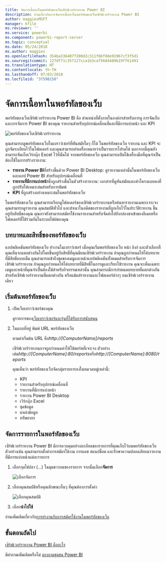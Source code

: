 ```yaml
---
title: จัดการเนื้อหาในพอร์ทัลของเว็บเซิร์ฟเวอร์รายงาน Power BI
description: อ่านเกี่ยวกับการจัดการเนื้อหาในพอร์ทัลของเว็บเซิร์ฟเวอร์รายงาน Power BI
author: maggiesMSFT
manager: kfile
ms.reviewer: ''
ms.service: powerbi
ms.component: powerbi-report-server
ms.topic: conceptual
ms.date: 05/24/2018
ms.author: maggies
ms.openlocfilehash: 354ba336407f200d2c311f6bf0de91967cf3f5d1
ms.sourcegitcommit: 127df71c357127cca1b3caf5684489b19ff61493
ms.translationtype: HT
ms.contentlocale: th-TH
ms.lasthandoff: 07/03/2018
ms.locfileid: "37598150"
---
```

# <a name="manage-content-in-the-web-portal"></a>จัดการเนื้อหาในพอร์ทัลของเว็บ 
พอร์ทัลของเว็บเซิร์ฟเวอร์รายงาน Power BI คือ ตำแหน่งที่ตั้งภายในองค์กรสำหรับการดู การจัดเก็บ และการจัดการ Power BI ของคุณ รายงานสำหรับอุปกรณ์เคลื่อนที่และที่มีการแบ่งหน้า และ KPI

![พอร์ทัลของเว็บเซิร์ฟเวอร์รายงาน](media/getting-around/report-server-web-portal.png)

คุณสามารถดูพอร์ทัลของเว็บในเบราว์เซอร์ที่ทันสมัยใดๆ ก็ได้ ในพอร์ทัลของเว็บ รายงาน และ KPI จะถูกจัดระเบียบไว้ในโฟลเดอร์ และคุณสามารถทำเครื่องหมายว่าเป็นรายการโปรดได้ นอกจากนี้คุณยังสามารถจัดเก็บเวิร์กบุ๊ก Excel ไว้ที่นั่นได้ จากพอร์ทัลของเว็บ คุณสามารถเปิดใช้เครื่องมือที่คุณจำเป็นต้องใช้ในการสร้างรายงาน:

* **รายงาน Power BI**ที่สร้างขึ้นด้วย Power BI Desktop: ดูรายงานเหล่านั้นในพอร์ทัลของเว็บและแอป Power BI สำหรับอุปกรณ์เคลื่อนที่
* **รายงานที่มีการแบ่งหน้า**ซึ่งถูกสร้างขึ้นในตัวสร้างรายงาน: เอกสารที่ดูทันสมัยและเค้าโครงแบบคงที่ถูกปรับให้เหมาะสมสำหรับการพิมพ์
* **KPI** ที่ถูกสร้างอย่างเหมาะสมในพอร์ทัลของเว็บ

ในพอร์ทัลของเว็บ คุณสามารถเรียกดูโฟลเดอร์ของเซิร์ฟเวอร์รายงานหรือค้นหารายงานเฉพาะเจาะจง คุณสามารถดูรายงาน คุณสมบัติทั่วไป และสำเนาในอดีตของรายงานที่ถูกเก็บไว้ในประวัติรายงาน ขึ้นอยู่กับสิทธิ์ของคุณ คุณอาจยังสามารถสมัครใช้งานรายงานสำหรับจัดส่งไปยังกล่องขาเข้าของอีเมลหรือโฟลเดอร์ที่ใช้ร่วมกันในระบบไฟล์ของคุณ

## <a name="web-portal-roles-and-permissions"></a>บทบาทและสิทธิ์ของพอร์ทัลของเว็บ
แอปพลิเคชันพอร์ทัลของเว็บ ทำงานในเบราว์เซอร์ เมื่อคุณเริ่มพอร์ทัลของเว็บ หน้า ลิงก์ และตัวเลือกที่คุณเห็นจะแตกต่างกันไปโดยขึ้นอยู่กับสิทธิ์ที่คุณมีบนเซิร์ฟเวอร์รายงาน ถ้าคุณถูกกำหนดให้ได้บทบาทที่มีสิทธิ์แบบเต็ม คุณสามารถเข้าถึงชุดของเมนูและหน้าแอปพลิเคชันทั้งหมดสำหรับการจัดการเซิร์ฟเวอร์รายงาน ถ้าคุณถูกกำหนดให้ได้บทบาทที่มีสิทธิ์ในการดูและเรียกใช้รายงาน คุณจะเห็นเฉพาะเมนูและหน้าที่คุณจำเป็นต้องใช้สำหรับกิจกรรมเหล่านั้น คุณสามารถมีการกำหนดบทบาทที่แตกต่างกันสำหรับเซิร์ฟเวอร์รายงานที่แตกต่างกัน หรือแม้แต่รายงานและโฟลเดอร์ต่างๆ บนเซิร์ฟเวอร์รายงานเดียว

## <a name="start-the-web-portal"></a>เริ่มต้นพอร์ทัลของเว็บ
1. เปิดเว็บเบราว์เซอร์ของคุณ
   
    ดูรายการของ[เว็บเบราว์เซอร์และรุ่นที่ได้รับการสนับสนุน](browser-support.md)
2. ในแถบที่อยู่ พิมพ์ URL พอร์ทัลของเว็บ
   
    ตามค่าเริ่มต้น URL คือ<em>http://[ComputerName]/reports</em>
   
    เซิร์ฟเวอร์รายงานอาจถูกกำหนดค่าให้ใช้พอร์ตที่เจาะจง ตัวอย่างเช่น<em>http://[ComputerName]:80/reports</em>หรือ<em>http://[ComputerName]:8080/reports</em>
   
    คุณเห็นว่า พอร์ทัลของเว็บจัดกลุ่มรายการลงในหมวดหมู่เหล่านี้:
   
   * KPI
   * รายงานสำหรับอุปกรณ์เคลื่อนที่
   * รายงานที่มีการแบ่งหน้า
   * รายงาน Power BI Desktop
   * เวิร์กบุ๊ก Excel
   * ชุดข้อมูล
   * แหล่งข้อมูล
   * ทรัพยากร

## <a name="manage-items-in-the-web-portal"></a>จัดการรายการในพอร์ทัลของเว็บ
เซิร์ฟเวอร์รายงาน Power BI มีการควบคุมอย่างละเอียดของรายการที่คุณเก็บไว้บนพอร์ทัลของเว็บ ตัวอย่างเช่น คุณสามารถตั้งค่าการสมัครใช้งาน การแคช สแนปช็อต และรักษาความปลอดภัยบนรายงานที่มีการแบ่งหน้าแต่ละรายการ

1. เลือกจุดไข่ปลา (...) ในมุมขวาบนของรายการ จากนั้นเลือก**จัดการ**
   
    ![เลือกจัดการ](media/getting-around/report-server-web-portal-manage-ellipsis.png)
2. เลือกคุณสมบัติหรือคุณลักษณะอื่นๆ ที่คุณต้องการตั้งค่า
   
    ![เลือกคุณสมบัติ](media/getting-around/report-server-web-portal-manage-properties.png)
3. เลือก**นำไปใช้**

อ่านเพิ่มเติมเกี่ยวกับ[การทำงานกับการสมัครใช้งานในพอร์ทัลของเว็บ](https://docs.microsoft.com/sql/reporting-services/working-with-subscriptions-web-portal)

## <a name="next-steps"></a>ขั้นตอนถัดไป
[เซิร์ฟเวอร์รายงาน Power BI คืออะไร](get-started.md)

มีคำถามเพิ่มเติมหรือไม่ [ลองถามชุมชน Power BI](https://community.powerbi.com/)

